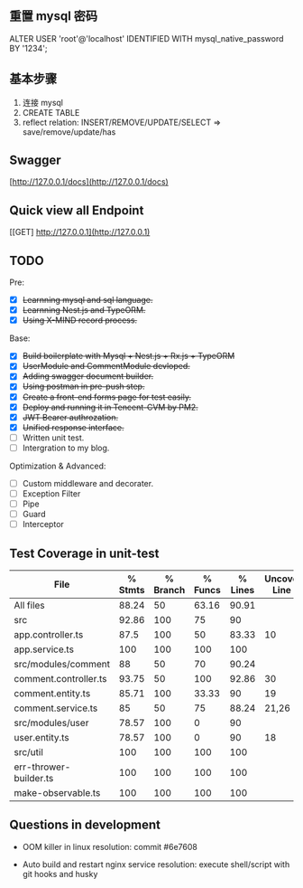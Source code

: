 ## 重置 mysql 密码
ALTER USER 'root'@'localhost' IDENTIFIED WITH mysql_native_password BY '1234';

## 基本步骤
1. 连接 mysql
2. CREATE TABLE
3. reflect relation: INSERT/REMOVE/UPDATE/SELECT => save/remove/update/has 

## Swagger
[http://127.0.0.1/docs](http://127.0.0.1/docs)

## Quick view all Endpoint
[[GET] http://127.0.0.1](http://127.0.0.1)

## TODO
Pre:
- [x] ~~Learnning mysql and sql language.~~
- [x] ~~Learnning Nest.js and TypeORM.~~
- [x] ~~Using X-MIND record process.~~

Base:
- [x] ~~Build boilerplate with Mysql + Nest.js + Rx.js + TypeORM~~ 
- [x] ~~UserModule and CommentModule devloped.~~
- [x] ~~Adding swagger document builder.~~
- [x] ~~Using postman in pre-push step.~~
- [x] ~~Create a front-end forms page for test easily.~~
- [x] ~~Deploy and running it in Tencent-CVM by PM2.~~
- [x] ~~JWT Bearer authrozation.~~
- [x] ~~Unified response interface.~~
- [ ] Written unit test.
- [ ] Intergration to my blog.

Optimization & Advanced:

- [ ] Custom middleware and decorater. 
- [ ] Exception Filter
- [ ] Pipe
- [ ] Guard
- [ ] Interceptor

## Test Coverage in unit-test
| File                   | % Stmts | % Branch | % Funcs | % Lines | Uncovered Line #s |
| ---------------------- | ------- | -------- | ------- | ------- | ----------------- |
| All files              | 88.24   | 50       | 63.16   | 90.91   |
| src                    | 92.86   | 100      | 75      | 90      |
| app.controller.ts      | 87.5    | 100      | 50      | 83.33   | 10                |
| app.service.ts         | 100     | 100      | 100     | 100     |
| src/modules/comment    | 88      | 50       | 70      | 90.24   |
| comment.controller.ts  | 93.75   | 50       | 100     | 92.86   | 30                |
| comment.entity.ts      | 85.71   | 100      | 33.33   | 90      | 19                |
| comment.service.ts     | 85      | 50       | 75      | 88.24   | 21,26             |
| src/modules/user       | 78.57   | 100      | 0       | 90      |
| user.entity.ts         | 78.57   | 100      | 0       | 90      | 18                |
| src/util               | 100     | 100      | 100     | 100     |
| err-thrower-builder.ts | 100     | 100      | 100     | 100     |
| make-observable.ts     | 100     | 100      | 100     | 100     |

## Questions in development
- OOM killer in linux 
resolution: commit #6e7608

- Auto build and restart nginx service
resolution: execute shell/script with git hooks and husky 
